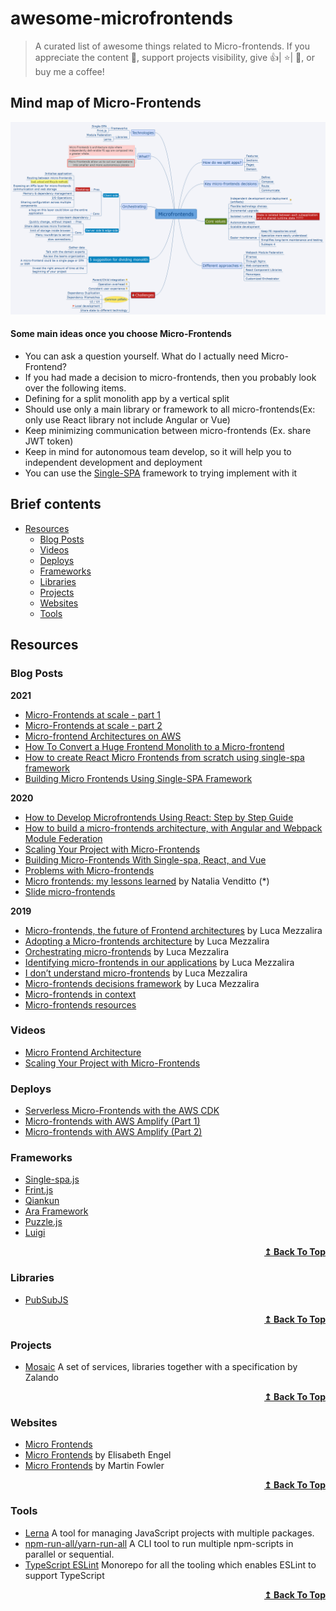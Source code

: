 # awesome-microfrontends

> A curated list of awesome things related to Micro-frontends. If you appreciate the content 📖, support projects visibility, give 👍| ⭐| 👏, or buy me a coffee!

## Mind map of Micro-Frontends

![alt text](/images/Microfrontends_v1.0.1.png)

#### Some main ideas once you choose Micro-Frontends
- You can ask a question yourself. What do I actually need Micro-Frontend?
- If you had made a decision to micro-frontends, then you probably look over the following items.
- Defining for a split  monolith app by a vertical split
- Should use only a main library or framework to all micro-frontends(Ex: only use React library not include Angular or Vue)
- Keep minimizing communication between micro-frontends (Ex. share JWT token)
- Keep in mind for autonomous team develop, so it will help you to independent development and deployment 
- You can use the [Single-SPA](https://single-spa.js.org/) framework to trying implement with it

## Brief contents

- [Resources](#resources)
  - [Blog Posts](#blog-posts)
  - [Videos](#videos)
  - [Deploys](#deploys)
  - [Frameworks](#frameworks)
  - [Libraries](#libraries)
  - [Projects](#projects)
  - [Websites](#websites)
  - [Tools](#tools)

## Resources

### Blog Posts

**2021**

- [Micro-Frontends at scale - part 1](https://medium.com/xgeeks/micro-frontends-at-scale-part-1-a8ab67bfb773)
- [Micro-Frontends at scale - part 2](https://levelup.gitconnected.com/micro-frontends-at-scale-part-2-d10994f09f18)
- [Micro-frontend Architectures on AWS](https://aws.amazon.com/de/blogs/architecture/micro-frontend-architectures-on-aws/)
- [How To Convert a Huge Frontend Monolith to a Micro-frontend](https://blog.dream11engineering.com/how-to-convert-a-huge-frontend-monolith-to-a-micro-frontend-d37f47697235)
- [How to create React Micro Frontends from scratch using single-spa framework](https://medium.com/litslink/how-to-create-react-micro-frontends-from-scratch-using-single-spa-framework-in-examples-592c7f63bedf)
- [Building Micro Frontends Using Single-SPA Framework](https://blog.bitsrc.io/building-microfrontends-using-single-spa-framework-94019ca2fb4d)

**2020**

- [How to Develop Microfrontends Using React: Step by Step Guide](https://blog.bitsrc.io/how-to-develop-microfrontends-using-react-step-by-step-guide-47ebb479cacd)
- [How to build a micro-frontends architecture, with Angular and Webpack Module Federation](https://medium.com/agorapulse-stories/building-a-micro-frontends-architecture-in-2021-with-angular-and-webpack-module-federation-50d073617645)
- [Scaling Your Project with Micro-Frontends](https://www.infoq.com/presentations/dazn-microfrontend/)
- [Building Micro-Frontends With Single-spa, React, and Vue](https://dzone.com/articles/building-micro-frontends-with-single-spa-and-react)
- [Problems with Micro-frontends](https://medium.com/swlh/problems-with-micro-frontends-8a8fc32a7d58)
- [Micro frontends: my lessons learned](https://dev.to/this-is-learning/micro-frontends-my-lessons-learned-1pcp) by Natalia Venditto (\*)
- [Slide micro-frontends](https://slides.com/anfibiacreativa/micro-frontends)

**2019**

- [Micro-frontends, the future of Frontend architectures](https://medium.com/dazn-tech/micro-frontends-the-future-of-frontend-architectures-5867ceded39a) by Luca Mezzalira
- [Adopting a Micro-frontends architecture](https://medium.com/dazn-tech/adopting-a-micro-frontends-architecture-e283e6a3c4f3) by Luca Mezzalira
- [Orchestrating micro-frontends](https://medium.com/dazn-tech/orchestrating-micro-frontends-a5d2674cbf33) by Luca Mezzalira
- [Identifying micro-frontends in our applications](https://medium.com/dazn-tech/identifying-micro-frontends-in-our-applications-4b4995f39257) by Luca Mezzalira
- [I don’t understand micro-frontends](https://medium.com/@lucamezzalira/i-dont-understand-micro-frontends-88f7304799a9) by Luca Mezzalira
- [Micro-frontends decisions framework](https://medium.com/@lucamezzalira/micro-frontends-decisions-framework-ebcd22256513) by Luca Mezzalira
- [Micro-frontends in context](https://increment.com/frontend/micro-frontends-in-context/)
- [Micro-frontends resources](https://medium.com/@lucamezzalira/micro-frontends-resources-53b1ec7d512a)

### Videos

- [Micro Frontend Architecture](https://www.youtube.com/watch?v=BuRB3djraeM)
- [Scaling Your Project with Micro-Frontends](https://www.youtube.com/watch?v=tD1rcWSfYpo)

### Deploys

- [Serverless Micro-Frontends with the AWS CDK](https://dev.to/fllstck/serverless-micro-frontends-with-the-aws-cdk-3lf)
- [Micro-frontends with AWS Amplify (Part 1)](https://levelup.gitconnected.com/micro-frontends-with-aws-amplify-50c2e2dc4222)
- [Micro-frontends with AWS Amplify (Part 2)](https://alatech.medium.com/micro-frontends-with-aws-amplify-part-2-f69acf518287)

### Frameworks

- [Single-spa.js](https://single-spa.js.org/)
- [Frint.js](https://frint.js.org/)
- [Qiankun](https://qiankun.umijs.org/)
- [Ara Framework](https://ara-framework.github.io/website/)
- [Puzzle.js](https://github.com/puzzle-js/puzzle-js)
- [Luigi](https://luigi-project.io/)

<div align="right">
  <b><a href="#brief-contents">↥ Back To Top</a></b>
</div>

### Libraries

- [PubSubJS](https://github.com/mroderick/PubSubJS)

<div align="right">
  <b><a href="#brief-contents">↥ Back To Top</a></b>
</div>

### Projects

- [Mosaic](https://www.mosaic9.org/) A set of services, libraries together with a specification by Zalando

<div align="right">
  <b><a href="#brief-contents">↥ Back To Top</a></b>
</div>

### Websites

- [Micro Frontends](https://micro-frontends.org/)
- [Micro Frontends](https://micro-frontends.zeef.com/elisabeth.engel?ref=elisabeth.engel&share=ee53d51a914b4951ae5c94ece97642fc) by Elisabeth Engel
- [Micro Frontends](https://martinfowler.com/articles/micro-frontends.html) by Martin Fowler

<div align="right">
  <b><a href="#brief-contents">↥ Back To Top</a></b>
</div>

### Tools

- [Lerna](https://github.com/lerna/lerna) A tool for managing JavaScript projects with multiple packages.
- [npm-run-all/yarn-run-all](https://github.com/mysticatea/npm-run-all) A CLI tool to run multiple npm-scripts in parallel or sequential.
- [TypeScript ESLint](https://github.com/typescript-eslint/typescript-eslint) Monorepo for all the tooling which enables ESLint to support TypeScript

<div align="right">
  <b><a href="#brief-contents">↥ Back To Top</a></b>
</div>
